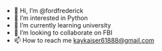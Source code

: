 - 👋 Hi, I’m @fordfrederick
- 👀 I’m interested in Python
- 🌱 I’m currently learning university
- 💞️ I’m looking to collaborate on FBI
- 📫 How to reach me kaykaiser61888@gmail.com

<!---
fordfrederick/fordfrederick is a ✨ special ✨ repository because its `README.md` (this file) appears on your GitHub profile.
You can click the Preview link to take a look at your changes.
--->

